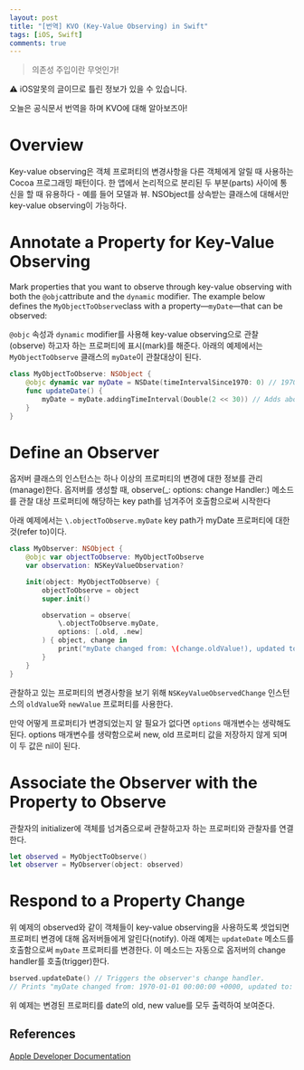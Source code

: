 ```yaml
---
layout: post
title: "[번역] KVO (Key-Value Observing) in Swift"
tags: [iOS, Swift]
comments: true
---
```


> 의존성 주입이란 무엇인가!  

⚠ iOS알못의 글이므로 틀린 정보가 있을 수 있습니다.  

오늘은 공식문서 번역을 하며 KVO에 대해 알아보즈아!

# **Overview**

Key-value observing은 객체 프로퍼티의 변경사항을 다른 객체에게 알릴 때 사용하는 Cocoa 프로그래밍 패턴이다. 한 앱에서 논리적으로 분리된 두 부분(parts) 사이에 통신을 할 때 유용하다 - 예를 들어 모델과 뷰. NSObject를 상속받는 클래스에 대해서만 key-value observing이 가능하다.

# **Annotate a Property for Key-Value Observing**

Mark properties that you want to observe through key-value observing with both the `@objc`attribute and the `dynamic` modifier. The example below defines the `MyObjectToObserve`class with a property—`myDate`—that can be observed:

`@objc` 속성과 `dynamic` modifier를 사용해 key-value observing으로 관찰(observe) 하고자 하는 프로퍼티에 표시(mark)를 해준다. 아래의 예제에서는 `MyObjectToObserve` 클래스의 `myDate`이 관찰대상이 된다.

```swift
class MyObjectToObserve: NSObject {
    @objc dynamic var myDate = NSDate(timeIntervalSince1970: 0) // 1970
    func updateDate() {
        myDate = myDate.addingTimeInterval(Double(2 << 30)) // Adds about 68 years.
    }
}
```

# **Define an Observer**

옵저버 클래스의 인스턴스는 하나 이상의 프로퍼티의 변경에 대한 정보를 관리(manage)한다. 옵저버를 생성할 때, observe(_: options: change Handler:) 메소드를 관찰 대상 프로퍼티에 해당하는 key path를 넘겨주어 호출함으로써 시작한다

아래 예제에서는 `\.objectToObserve.myDate` key path가 myDate 프로퍼티에 대한 것(refer to)이다.

```swift
class MyObserver: NSObject {
    @objc var objectToObserve: MyObjectToObserve
    var observation: NSKeyValueObservation?

    init(object: MyObjectToObserve) {
        objectToObserve = object
        super.init()

        observation = observe(
            \.objectToObserve.myDate,
            options: [.old, .new]
        ) { object, change in
            print("myDate changed from: \(change.oldValue!), updated to: \(change.newValue!)")
        }
    }
}
```

관찰하고 있는 프로퍼티의 변경사항을 보기 위해 `NSKeyValueObservedChange` 인스턴스의 `oldValue`와 `newValue` 프로퍼티를 사용한다.

만약 어떻게 프로퍼티가 변경되었는지 알 필요가 없다면 `options` 매개변수는 생략해도된다. options 매개변수를 생략함으로써 new, old 프로퍼티 값을 저장하지 않게 되며 이 두 값은 nil이 된다.

# **Associate the Observer with the Property to Observe**

관찰자의 initializer에 객체를 넘겨줌으로써 관찰하고자 하는 프로퍼티와 관찰자를 연결한다.

```swift
let observed = MyObjectToObserve()
let observer = MyObserver(object: observed)
```

# **Respond to a Property Change**

위 예제의 observed와 같이 객체들이 key-value observing을 사용하도록 셋업되면 프로퍼티 변경에 대해 옵저버들에게 알린다(notify). 아래 예제는 `updateDate` 메소드를 호출함으로써 `myDate` 프로퍼티를 변경한다. 이 메소드는 자동으로 옵저버의 change handler를 호출(trigger)한다.

```swift
bserved.updateDate() // Triggers the observer's change handler.
// Prints "myDate changed from: 1970-01-01 00:00:00 +0000, updated to: 2038-01-19 03:14:08 +0000"

```

위 예제는 변경된 프로퍼티를 date의 old, new value를 모두 출력하여 보여준다.

## References

[Apple Developer Documentation](https://developer.apple.com/documentation/swift/cocoa_design_patterns/using_key-value_observing_in_swift)
